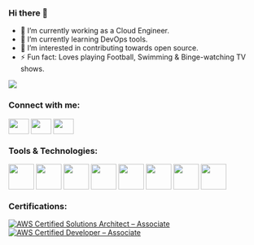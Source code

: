 ### Hi there 👋
- 🔭 I’m currently working as a Cloud Engineer.
- 🌱 I’m currently learning DevOps tools.
- 🤔 I’m interested in contributing towards open source.
- ⚡ Fun fact: Loves playing Football, Swimming & Binge-watching TV shows.

![](https://komarev.com/ghpvc/?username=haziq-khurshid)

<h3 align="left">Connect with me:</h3>
<p align="left">
<a href="mailto:haziq.khurshid@gmail.com" target="blank"><img align="center" src="https://cdn.jsdelivr.net/npm/simple-icons@3.0.1/icons/gmail.svg" alt="" height="30" width="40" /></a>
<a href="https://www.linkedin.com/in/haziq-khurshid-209b6a189/" target="blank"><img align="center" src="https://cdn.jsdelivr.net/npm/simple-icons@3.0.1/icons/linkedin.svg" alt="" height="30" width="40" /></a>
<a href="https://twitter.com/HaziqKhurshid" target="blank"><img align="center" src="https://cdn.jsdelivr.net/npm/simple-icons@3.0.1/icons/twitter.svg" alt="" height="30" width="40" /></a>
</p>

<h3 align="left">Tools & Technologies:</h3>
<p align="left">
<img align="center" src="https://user-images.githubusercontent.com/25181517/183896132-54262f2e-6d98-41e3-8888-e40ab5a17326.png" alt="" height="50" width="50"/>
<img align="center" src="https://user-images.githubusercontent.com/25181517/183423507-c056a6f9-1ba8-4312-a350-19bcbc5a8697.png" alt="" height="50" width="50"/>
<img align="center" src="https://user-images.githubusercontent.com/25181517/183345121-36788a6e-5462-424a-be67-af1ebeda79a2.png" alt="" height="50" width="50"/>
<img align="center" src="https://user-images.githubusercontent.com/25181517/117207330-263ba280-adf4-11eb-9b97-0ac5b40bc3be.png" alt="" height="50" width="50"/>
<img align="center" src="https://user-images.githubusercontent.com/25181517/183868728-b2e11072-00a5-47e2-8a4e-4ebbb2b8c554.png" alt="" height="50" width="50"/>
<img align="center" src="https://user-images.githubusercontent.com/25181517/117364277-fc4eb280-aebd-11eb-8769-a3583c6a2037.png" alt="" height="50" width="50"/>
<img align="center" src="https://user-images.githubusercontent.com/25181517/183048906-ab41741c-ac5e-4ef6-93e3-4f2c436a3d72.png" alt="" height="50" width="50"/>
<img align="center" src="https://user-images.githubusercontent.com/25181517/183912952-83784e94-629d-4c34-a961-ae2ae795b662.png" alt="" height="50" width="50"/>
</p>

<h3 align="left">Certifications:</h3>

<!--START_SECTION:badges-->
[![AWS Certified Solutions Architect – Associate](https://images.credly.com/size/110x110/images/0e284c3f-5164-4b21-8660-0d84737941bc/image.png)](http://www.credly.com/badges/c735af24-96b5-4b34-a14a-08c5d2cd47e1 "AWS Certified Solutions Architect – Associate")
[![AWS Certified Developer – Associate](https://images.credly.com/size/110x110/images/b9feab85-1a43-4f6c-99a5-631b88d5461b/image.png)](http://www.credly.com/badges/499a2fc2-3f10-4cef-9ff8-c525abeb6e9c "AWS Certified Developer – Associate")
<!--END_SECTION:badges-->

<!---
<img src="https://github-readme-stats.vercel.app/api?username=haziq-khurshid&show_icons=true&theme=onedark"/>
-->
